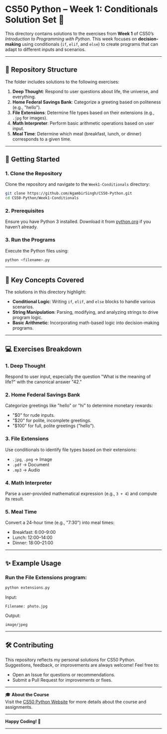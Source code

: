# CS50 Python – Week 1: Conditionals Solution Set 🐍

This directory contains solutions to the exercises from **Week 1** of CS50’s *Introduction to Programming with Python*. This week focuses on **decision-making** using conditionals (`if`, `elif`, and `else`) to create programs that can adapt to different inputs and scenarios.

---

## 📁 Repository Structure

The folder includes solutions to the following exercises:

1. **Deep Thought**: Respond to user questions about life, the universe, and everything.
2. **Home Federal Savings Bank**: Categorize a greeting based on politeness (e.g., "hello").
3. **File Extensions**: Determine file types based on their extensions (e.g., `.jpg` for images).
4. **Math Interpreter**: Perform basic arithmetic operations based on user input.
5. **Meal Time**: Determine which meal (breakfast, lunch, or dinner) corresponds to a given time.

---

## 🚀 Getting Started

### 1. Clone the Repository
Clone the repository and navigate to the `Week1-Conditionals` directory:
```bash
git clone https://github.com/AgambirSingh/CS50-Python.git
cd CS50-Python/Week1-Conditionals
```

### 2. Prerequisites
Ensure you have Python 3 installed. Download it from [python.org](https://www.python.org/) if you haven’t already.

### 3. Run the Programs
Execute the Python files using:
```bash
python <filename>.py
```

---

## 🌟 Key Concepts Covered

The solutions in this directory highlight:

- **Conditional Logic**: Writing `if`, `elif`, and `else` blocks to handle various scenarios.
- **String Manipulation**: Parsing, modifying, and analyzing strings to drive program logic.
- **Basic Arithmetic**: Incorporating math-based logic into decision-making programs.

---

## 💻 Exercises Breakdown

### 1. **Deep Thought**
Respond to user input, especially the question "What is the meaning of life?" with the canonical answer "42."

### 2. **Home Federal Savings Bank**
Categorize greetings like "hello" or "hi" to determine monetary rewards:
- "$0" for rude inputs.
- "$20" for polite, incomplete greetings.
- "$100" for full, polite greetings ("hello").

### 3. **File Extensions**
Use conditionals to identify file types based on their extensions:
- `.jpg`, `.png` → Image
- `.pdf` → Document
- `.mp3` → Audio

### 4. **Math Interpreter**
Parse a user-provided mathematical expression (e.g., `3 + 4`) and compute its result.

### 5. **Meal Time**
Convert a 24-hour time (e.g., "7:30") into meal times:
- Breakfast: 6:00–9:00
- Lunch: 12:00–14:00
- Dinner: 18:00–21:00

---

## ✨ Example Usage

### Run the File Extensions program:
```bash
python extensions.py
```

Input:
```
Filename: photo.jpg
```

Output:
```
image/jpeg
```

---

## 🛠️ Contributing

This repository reflects my personal solutions for CS50 Python. Suggestions, feedback, or improvements are always welcome! Feel free to:

- Open an Issue for questions or recommendations.
- Submit a Pull Request for improvements or fixes.

---

🎓 **About the Course**  
Visit the [CS50 Python Website](https://cs50.harvard.edu/python/2022/) for more details about the course and assignments.

---

**Happy Coding! 🚀**

---
